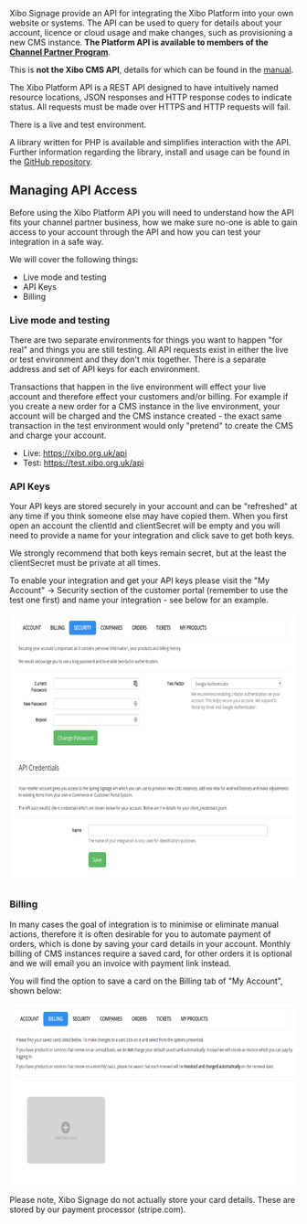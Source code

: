 Xibo Signage provide an API for integrating the Xibo Platform into your own website or systems. The API can be used to query for details about your account, licence or cloud usage and make changes, such as provisioning a new CMS instance. **The Platform API is available to members of the [Channel Partner Program](https://xibo.org.uk/become-a-partner)**.

This is **not the Xibo CMS API**, details for which can be found in the [manual](https://xibo.org.uk/docs/developer/integrating-with-xibo).

The Xibo Platform API is a REST API designed to have intuitively named resource locations, JSON responses and HTTP response codes to indicate status. All requests must be made over HTTPS and HTTP requests will fail.

There is a live and test environment.

A library written for PHP is available and simplifies interaction with the API. Further information regarding the library, install and usage can be found in the [GitHub repository](https://github.com/xibosignage/platform-api-php).



## Managing API Access
Before using the Xibo Platform API you will need to understand how the API fits your channel partner business, how we make sure no-one is able to gain access to your account through the API and how you can test your integration in a safe way.

We will cover the following things:

- Live mode and testing
- API Keys
- Billing



### Live mode and testing

There are two separate environments for things you want to happen "for real" and things you are still testing. All API requests exist in either the live or test environment and they don't mix together. There is a separate address and set of API keys for each environment.

Transactions that happen in the live environment will effect your live account and therefore effect your customers and/or billing. For example if you create a new order for a CMS instance in the live environment, your account will be charged and the CMS instance created - the exact same transaction in the test environment would only "pretend" to create the CMS and charge your account.

 - Live: https://xibo.org.uk/api
 - Test: https://test.xibo.org.uk/api



### API Keys

Your API keys are stored securely in your account and can be "refreshed" at any time if you think someone else may have copied them. When you first open an account the clientId and clientSecret will be empty and you will need to provide a name for your integration and click save to get both keys.

We strongly recommend that both keys remain secret, but at the least the clientSecret must be private at all times.

To enable your integration and get your API keys please visit the "My Account" -> Security section of the customer portal (remember to use the test one first) and name your integration - see below for an example.

<img src="img/f4a306dc74e8c9eba9162628612a9265efdf32f0.png" width="689" height="474">

### Billing
In many cases the goal of integration is to minimise or eliminate manual actions, therefore it is often desirable for you to automate payment of orders, which is done by saving your card details in your account. Monthly billing of CMS instances require a saved card, for other orders it is optional and we will email you an invoice with payment link instead.

You will find the option to save a card on the Billing tab of "My Account", shown below:

<img src="img/6a29cc59a9ada1fa9bf583a9390932b70b3d1ca7.png" width="690" height="318">

Please note, Xibo Signage do not actually store your card details. These are stored by our payment processor (stripe.com).